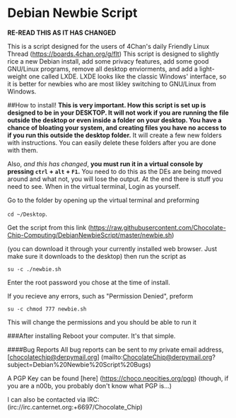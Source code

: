 # Debian Newbie Script

**RE-READ THIS AS IT HAS CHANGED**

This is a script designed for the users of 4Chan's daily Friendly Linux Thread (https://boards.4chan.org/g/flt)
This script is designed to slightly rice a new Debian install, add some privacy features, add some good GNU/Linux programs, remove all desktop enviorments, and add a light-weight one called LXDE. LXDE looks like the classic Windows' interface, so it is better for newbies who are most likley switching to GNU/Linux from Windows.

##How to install!
**This is very important. How this script is set up is designed to be in your DESKTOP. It will not work if you are running the file outside the desktop or even inside a folder on your desktop. You have a chance of bloating your system, and creating files you have no access to if you run this outside the desktop folder.** It will create a few new folders with instructions. You can easily delete these folders after you are done with them.

Also, *and this has changed*, **you must run it in a virtual console by pressing <code>ctrl</code> + <code>alt</code> + <code>F1</code>.** You need to do this as the DEs are being moved around and what not, you will lose the output. At the end there is stuff you need to see. When in the virtual terminal, Login as yourself.

Go to the folder by opening up the virtual terminal and preforming 

<code>cd ~/Desktop</code>.

Get the script from this link (https://raw.githubusercontent.com/Chocolate-Chip-Computing/DebianNewbieScript/master/newbie.sh) 

(you can download it through your currently installed web browser. Just make sure it downloads to the desktop)
then run the script as

<code>su -c ./newbie.sh</code>

Enter the root password you chose at the time of install.

If you recieve any errors, such as "Permission Denied", preform 

<code>su -c chmod 777 newbie.sh</code>

This will change the permissions and you should be able to run it

###After installing
Reboot your computer. It's that simple.

####Bug Reports
All bug reports can be sent to my private email address, 
[chocolatechip@derpymail.org] (mailto:ChocolateChip@derpymail.org?subject=Debian%20Newbie%20Script%20Bugs)

A PGP Key can be found [here] (https://choco.neocities.org/pgp) (though, if you are a n00b, you probably don't know what PGP is...)

I can also be contacted via IRC: (irc://irc.canternet.org:+6697/Chocolate_Chip)


